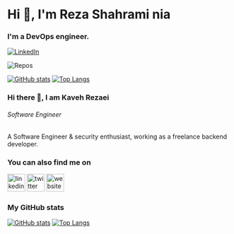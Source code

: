 <!--
**rshahrami/rshahrami** is a ✨ _special_ ✨ repository because its `README.md` (this file) appears on your GitHub profile.

Here are some ideas to get you started:

- 🔭 I’m currently working on ...
- 🌱 I’m currently learning ...
- 👯 I’m looking to collaborate on ...
- 🤔 I’m looking for help with ...
- 💬 Ask me about ...
- 📫 How to reach me: ...
- 😄 Pronouns: ...
- ⚡ Fun fact: ...
-->

# Hi 👋, I'm Reza Shahrami nia

### I'm a DevOps engineer.

[![LinkedIn](https://img.shields.io/badge/linkedin-%230077B5.svg?style=for-the-badge&logo=linkedin&logoColor=white)](https://www.linkedin.com/in/rshahrami)



![Repos](https://badges.pufler.dev/repos/rshahrami)


[![GitHub stats](https://github-readme-stats.vercel.app/api?username=rshahrami&count_private=true)](https://rshahrami.com/)
[![Top Langs](https://github-readme-stats.vercel.app/api/top-langs/?username=rshahrami&langs_count=8)](https://rshahrami.com/)




### Hi there 👋, I am Kaveh Rezaei
###### *Software Engineer*
A Software Engineer & security enthusiast, working as a freelance backend developer.

### You can also find me on

[<img src='https://cdn.jsdelivr.net/npm/simple-icons@3.0.1/icons/linkedin.svg' alt='linkedin' height='40'>](https://www.linkedin.com/in/KavehRS/) [<img src='https://cdn.jsdelivr.net/npm/simple-icons@3.0.1/icons/twitter.svg' alt='twitter' height='40'>](https://twitter.com/@kavehrs)  [<img src='https://cdn.jsdelivr.net/npm/simple-icons@3.0.1/icons/icloud.svg' alt='website' height='40'>](https://www.kavehrs.com)  

### My GitHub stats
[![GitHub stats](https://github-readme-stats.vercel.app/api?username=kavehrs&count_private=true)](https://kavehrs.com/)
[![Top Langs](https://github-readme-stats.vercel.app/api/top-langs/?username=kavehrs&langs_count=8)](https://kavehrs.com/)






